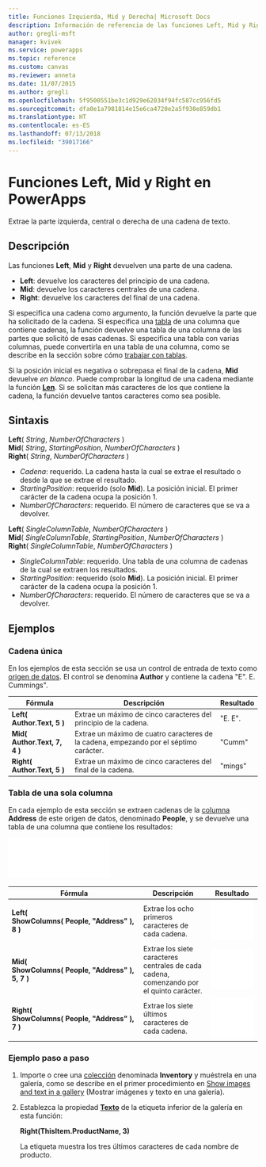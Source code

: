 ```yaml
---
title: Funciones Izquierda, Mid y Derecha| Microsoft Docs
description: Información de referencia de las funciones Left, Mid y Right de PowerApps, con sintaxis y ejemplos
author: gregli-msft
manager: kvivek
ms.service: powerapps
ms.topic: reference
ms.custom: canvas
ms.reviewer: anneta
ms.date: 11/07/2015
ms.author: gregli
ms.openlocfilehash: 5f9500551be3c1d929e62034f94fc587cc956fd5
ms.sourcegitcommit: dfa0e1a7981814e15e6ca4720e2a5f930e859db1
ms.translationtype: HT
ms.contentlocale: es-ES
ms.lasthandoff: 07/13/2018
ms.locfileid: "39017166"
---
```

# <a name="left-mid-and-right-functions-in-powerapps"></a>Funciones Left, Mid y Right en PowerApps
Extrae la parte izquierda, central o derecha de una cadena de texto.

## <a name="description"></a>Descripción
Las funciones **Left**, **Mid** y **Right** devuelven una parte de una cadena.

* **Left**: devuelve los caracteres del principio de una cadena.
* **Mid**: devuelve los caracteres centrales de una cadena.
* **Right**: devuelve los caracteres del final de una cadena.

Si especifica una cadena como argumento, la función devuelve la parte que ha solicitado de la cadena. Si especifica una [tabla](../working-with-tables.md) de una columna que contiene cadenas, la función devuelve una tabla de una columna de las partes que solicitó de esas cadenas. Si especifica una tabla con varias columnas, puede convertirla en una tabla de una columna, como se describe en la sección sobre cómo [trabajar con tablas](../working-with-tables.md).

Si la posición inicial es negativa o sobrepasa el final de la cadena, **Mid** devuelve *en blanco*.  Puede comprobar la longitud de una cadena mediante la función **[Len](function-len.md)**. Si se solicitan más caracteres de los que contiene la cadena, la función devuelve tantos caracteres como sea posible.

## <a name="syntax"></a>Sintaxis
**Left**( *String*, *NumberOfCharacters* )<br>**Mid**( *String*, *StartingPosition*, *NumberOfCharacters* )<br>**Right**( *String*, *NumberOfCharacters* )

* *Cadena*: requerido. La cadena hasta la cual se extrae el resultado o desde la que se extrae el resultado.
* *StartingPosition*: requerido (solo **Mid**).  La posición inicial.  El primer carácter de la cadena ocupa la posición 1.
* *NumberOfCharacters*: requerido.  El número de caracteres que se va a devolver.

**Left**( *SingleColumnTable*, *NumberOfCharacters* )<br>**Mid**( *SingleColumnTable*, *StartingPosition*, *NumberOfCharacters* )<br>**Right**( *SingleColumnTable*, *NumberOfCharacters* )

* *SingleColumnTable*: requerido. Una tabla de una columna de cadenas de la cual se extraen los resultados.
* *StartingPosition*: requerido (solo **Mid**).  La posición inicial.  El primer carácter de la cadena ocupa la posición 1.
* *NumberOfCharacters*: requerido.  El número de caracteres que se va a devolver.

## <a name="examples"></a>Ejemplos
### <a name="single-string"></a>Cadena única
En los ejemplos de esta sección se usa un control de entrada de texto como [origen de datos](../working-with-data-sources.md). El control se denomina **Author** y contiene la cadena "E". E. Cummings".

| Fórmula | Descripción | Resultado |
| --- | --- | --- |
| **Left( Author.Text, 5 )** |Extrae un máximo de cinco caracteres del principio de la cadena. |"E. E". |
| **Mid( Author.Text, 7, 4 )** |Extrae un máximo de cuatro caracteres de la cadena, empezando por el séptimo carácter. |"Cumm" |
| **Right( Author.Text, 5 )** |Extrae un máximo de cinco caracteres del final de la cadena. |"mings" |

### <a name="single-column-table"></a>Tabla de una sola columna
En cada ejemplo de esta sección se extraen cadenas de la [columna](../working-with-tables.md#columns) **Address** de este origen de datos, denominado **People**, y se devuelve una tabla de una columna que contiene los resultados:

![](media/function-left-mid-right/people-table.png)

| Fórmula | Descripción | Resultado |
| --- | --- | --- |
| **Left( ShowColumns(&nbsp;People,&nbsp;"Address"&nbsp;), 8 )** |Extrae los ocho primeros caracteres de cada cadena. |<style> img { max-width: none } </style> ![](media/function-left-mid-right/people-table-left.png) |
| **Mid( ShowColumns(&nbsp;People,&nbsp;"Address"&nbsp;), 5, 7 )** |Extrae los siete caracteres centrales de cada cadena, comenzando por el quinto carácter. |![](media/function-left-mid-right/people-table-mid.png) |
| **Right( ShowColumns(&nbsp;People,&nbsp;"Address"&nbsp;), 7 )** |Extrae los siete últimos caracteres de cada cadena. |![](media/function-left-mid-right/people-table-right.png) |

### <a name="step-by-step-example"></a>Ejemplo paso a paso
1. Importe o cree una [colección](../working-with-data-sources.md#collections) denominada **Inventory** y muéstrela en una galería, como se describe en el primer procedimiento en [Show images and text in a gallery](../show-images-text-gallery-sort-filter.md) (Mostrar imágenes y texto en una galería).
2. Establezca la propiedad **[Texto](../controls/properties-core.md)** de la etiqueta inferior de la galería en esta función:
   
    **Right(ThisItem.ProductName, 3)**
   
    La etiqueta muestra los tres últimos caracteres de cada nombre de producto.

